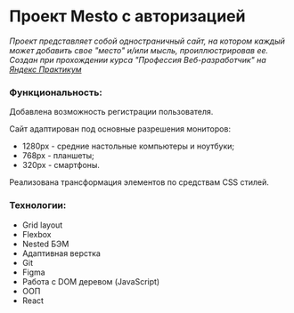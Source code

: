 # **Проект Mesto с авторизацией**

_Проект представляет собой одностраничный сайт, на котором каждый может добавить свое "место" и/или мысль, проиллюстрировав ее. Создан при прохождении курса "Профессия Веб-разработчик" на [Яндекс Практикум](https://praktikum.yandex.ru "Начать учиться")_

### Функциональность:

Добавлена возможность регистрации пользователя.

Сайт адаптирован под основные разрешения мониторов:

- 1280px - средние настольные компьютеры и ноутбуки;
- 768px - планшеты;
- 320px - смартфоны.

Реализована трансформация элементов по средствам CSS стилей.

### Технологии:

- Grid layout
- Flexbox
- Nested БЭМ
- Адаптивная верстка
- Git
- Figma
- Работа с DOM деревом (JavaScript)
- ООП
- React
